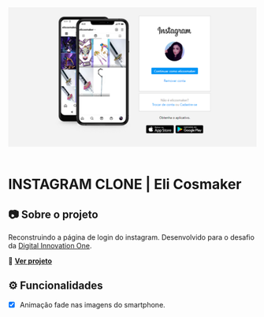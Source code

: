 <div align="center">
  <a href="https://dio-desafio-instagram.netlify.app/">
    <img alt="Instagran Eli Cosmaker" src="https://github.com/elidianaandrade/dio-desafio-instagram/blob/main/assets/img/instagram-elicosmaker-screen.png?raw=true">
  </a>
</div>
<br>

# INSTAGRAM CLONE | Eli Cosmaker

## 📷 Sobre o projeto
Reconstruindo a página de login do instagram. Desenvolvido para o desafio da [Digital Innovation One](https://www.dio.me/).

🔗 [**Ver projeto**](https://dio-desafio-instagram.netlify.app/)

## ⚙ Funcionalidades
- [x] Animação fade nas imagens do smartphone.